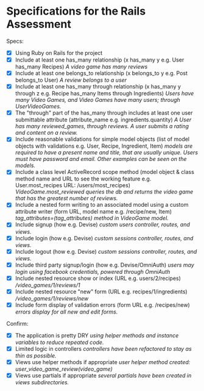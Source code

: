 # Specifications for the Rails Assessment

Specs:
- [x] Using Ruby on Rails for the project
- [x] Include at least one has_many relationship (x has_many y e.g. User has_many Recipes)
    *A video game has many reviews*
- [x] Include at least one belongs_to relationship (x belongs_to y e.g. Post belongs_to User)
    *A review belongs to a user*
- [x] Include at least one has_many through relationship (x has_many y through z e.g. Recipe has_many Items through Ingredients)
    *Users have many Video Games, and Video Games have many users; through UserVideoGames.*
- [x] The "through" part of the has_many through includes at least one user submittable attribute (attribute_name e.g. ingredients.quantity)
    *A User has many reviewed_games, through reviews.  A user submits a rating and content on a review.*
- [x] Include reasonable validations for simple model objects (list of model objects with validations e.g. User, Recipe, Ingredient, Item)
    *models are required to have a present name and title, that are usually unique. Users must have password and email. Other examples can be seen on the models.*
- [x] Include a class level ActiveRecord scope method (model object & class method name and URL to see the working feature e.g. User.most_recipes URL: /users/most_recipes)
    *VideoGame.most_reviewed queries the db and returns the video game that has the greatest number of reviews.*
- [x] Include a nested form writing to an associated model using a custom attribute writer (form URL, model name e.g. /recipe/new, Item)
    *tag_attributes=(tag_attributes) method in VideoGame model.*
- [x] Include signup (how e.g. Devise)
    *custom users controller, routes, and views.*
- [x] Include login (how e.g. Devise)
    *custom sessions controller, routes, and views.*
- [x] Include logout (how e.g. Devise)
    *custom sessions controller, routes, and views.*
- [x] Include third party signup/login (how e.g. Devise/OmniAuth)
    *users may login using facebook credentials, powered through OmniAuth*
- [x] Include nested resource show or index (URL e.g. users/2/recipes)
    */video_games/1/reviews/1*
- [x] Include nested resource "new" form (URL e.g. recipes/1/ingredients)
    */video_games/1/reviews/new*
- [x] Include form display of validation errors (form URL e.g. /recipes/new)
    *errors display for all new and edit forms.*

Confirm:
- [x] The application is pretty DRY
    *using helper methods and instance variables to reduce repeated code.*
- [x] Limited logic in controllers
    *controllers have been refactored to stay as thin as possible.*
- [x] Views use helper methods if appropriate
    *user helper method created: user_video_game_review(video_game)*
- [x] Views use partials if appropriate
    *several partials have been created in views subdirectories.*

